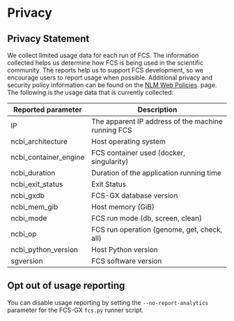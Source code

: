 # Privacy 

## Privacy Statement
We collect limited usage data for each run of FCS. The information collected helps us determine how FCS is being used in the scientific community. The reports help us to support FCS development, so we encourage users to report usage when possible. Additional privacy and security policy information can be found on the [NLM Web Policies](https://www.nlm.nih.gov/web_policies.html). page. 
The following is the usage data that is currently collected:

| Reported parameter | Description |
| ----------- | ----------- |
| IP      | The apparent IP address of the machine running FCS |
| ncbi_architecture   | Host operating system      |
| ncbi_container_engine | FCS container used (docker, singularity) | 
| ncbi_duration | Duration of the application running time | 
| ncbi_exit_status | Exit Status | 
| ncbi_gxdb | FCS-GX database version |
| ncbi_mem_gib | Host memory (GiB) | 
| ncbi_mode   | FCS run mode (db, screen, clean)      |
| ncbi_op   | FCS run operation (genome, get, check, all)        |
| ncbi_python_version   | Host Python version    |
| sgversion   | FCS software version    |

## Opt out of usage reporting
You can disable usage reporting by setting the `--no-report-analytics` parameter for the FCS-GX `fcs.py` runner script.
